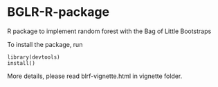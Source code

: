 # BGLR-R-package
R package to implement random forest with the Bag of Little Bootstraps

To install the package, run 

```
library(devtools)
install()
```
More details, please read blrf-vignette.html in vignette folder.
